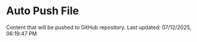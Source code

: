 # Auto Push File

Content that will be pushed to GitHub repository.
Last updated: 07/12/2025, 06:19:47 PM